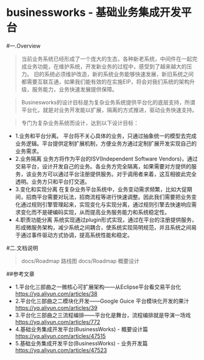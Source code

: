 # businessworks - 基础业务集成开发平台


#一.Overview
> 当前业务系统已经形成了一个庞大的生态，各种新老系统，中间件在一起完成业务功能，在维护系统，开发新业务的过程中，感受到了越来越大的压力。
旧的系统必须维护改造，新的系统业务能够快速发展，新旧系统之间都需要互联互通，如果我们能有效的在实施EIP，将会对我们系统的架构升级，服务能力，业务快速发展提供保障。

>Businesworks的设计目标是为复杂业务系统提供平台化的底层支持，所谓平台化，就是对业务开发能以扩展，隔离的方式推进，驱动业务快速支持。

>专门为复杂业务系统而设计，达到以下设计目标：

 - 1.业务和平台分离。
 平台将不关心具体的业务，只通过抽象统一的模型去完成业务逻辑。平台提供定制扩展机制，方便业务方通过定制扩展开发实现自己的业务需求。
 - 2.业务隔离
 业务方将作为平台的ISV(Independent Software Vendors)，通过交易平台，设计开发自己的业务。各业务方完全隔离，如果需要对方提供的服务，该业务方可以通过平台注册提供服务。对于调用者来着，这互相彼此完全透明。业务方只和平台打交道。
 - 3.变化和实现分离
 在复杂业务平台系统中，业务变动需求频繁，比如大促期间，招商平台需要对玩法，招商流程等进行快速调整。因此我们需要把业务变化通过规则引擎管理起来，实现变化与实现分离，通过规则引擎去快速响应需求变化而不是硬编码实现，从而提高业务服务能力和系统稳定性。
 - 4.职责功能分离
 系统实现通过plugin形式实现，通过在平台的注册提供服务，形成微服务架构，减少系统之间耦合，使系统实现简明规范，并且系统之间易于通过事件驱动方式协调，提高系统性能和稳定。


#二.文档说明
> docs/Roadmap 路线图
> docs/Roadmap  概要设计



##参考文章
- 1.平台化三部曲之一微核心可扩展架构——从Eclipse平台看交易平台化 https://yq.aliyun.com/articles/38
- 2.平台化三部曲之二模块化开发——Google Guice 平台模块化开发的果汁 https://yq.aliyun.com/articles/39
- 3.平台化三部曲之三流程编排——平台化是舞台，流程编排就是导演一场戏 https://yq.aliyun.com/articles/772
- 4.基础业务集成开发平台(BusinessWorks) - 概要设计篇 https://yq.aliyun.com/articles/47515
- 5.基础业务集成开发平台(BusinessWorks) - 业务开发篇 https://yq.aliyun.com/articles/47523


